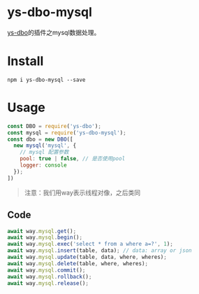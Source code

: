 # ys-dbo-mysql

[ys-dbo](https://www.npmjs.com/package/ys-dbo)的插件之mysql数据处理。

# Install

```shell
npm i ys-dbo-mysql --save
```

# Usage

```javascript
const DBO = require('ys-dbo');
const mysql = require('ys-dbo-mysql');
const dbo = new DBO([
  new mysql('mysql', {
    // mysql 配置参数
    pool: true | false, // 是否使用pool
    logger: console
  });
])
```

> 注意：我们用way表示线程对像，之后类同

## Code

```javascript
await way.mysql.get();
await way.mysql.begin();
await way.mysql.exec('select * from a where a=?', 1);
await way.mysql.insert(table, data); // data: array or json
await way.mysql.update(table, data, where, wheres);
await way.mysql.delete(table, where, wheres);
await way.mysql.commit();
await way.mysql.rollback();
await way.mysql.release();
```